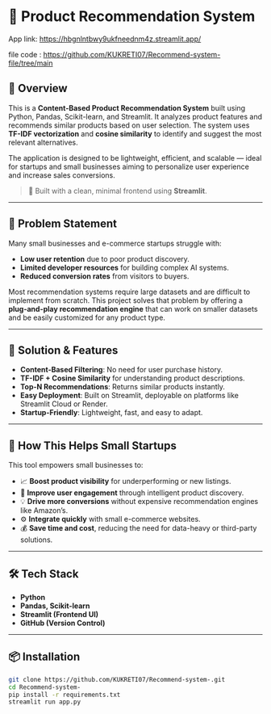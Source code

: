 # 🛒 Product Recommendation System

App link:  https://hbgnlntbwy9ukfneednm4z.streamlit.app/

file code : https://github.com/KUKRETI07/Recommend-system-file/tree/main

## 🚀 Overview

This is a **Content-Based Product Recommendation System** built using Python, Pandas, Scikit-learn, and Streamlit. It analyzes product features and recommends similar products based on user selection. The system uses **TF-IDF vectorization** and **cosine similarity** to identify and suggest the most relevant alternatives.

The application is designed to be lightweight, efficient, and scalable — ideal for startups and small businesses aiming to personalize user experience and increase sales conversions.

> 📍 Built with a clean, minimal frontend using **Streamlit**.

---

## 🧩 Problem Statement

Many small businesses and e-commerce startups struggle with:
- **Low user retention** due to poor product discovery.
- **Limited developer resources** for building complex AI systems.
- **Reduced conversion rates** from visitors to buyers.

Most recommendation systems require large datasets and are difficult to implement from scratch. This project solves that problem by offering a **plug-and-play recommendation engine** that can work on smaller datasets and be easily customized for any product type.

---

## 🎯 Solution & Features

-  **Content-Based Filtering**: No need for user purchase history.
-  **TF-IDF + Cosine Similarity** for understanding product descriptions.
-  **Top-N Recommendations**: Returns similar products instantly.
-  **Easy Deployment**: Built on Streamlit, deployable on platforms like Streamlit Cloud or Render.
-  **Startup-Friendly**: Lightweight, fast, and easy to adapt.

---

## 🌱 How This Helps Small Startups

This tool empowers small businesses to:
- 📈 **Boost product visibility** for underperforming or new listings.
- 🎯 **Improve user engagement** through intelligent product discovery.
- 💡 **Drive more conversions** without expensive recommendation engines like Amazon’s.
- ⚙️ **Integrate quickly** with small e-commerce websites.
- 💰 **Save time and cost**, reducing the need for data-heavy or third-party solutions.

---

## 🛠 Tech Stack

- **Python**
- **Pandas, Scikit-learn**
- **Streamlit (Frontend UI)**
- **GitHub (Version Control)**

---

## 📦 Installation

```bash
git clone https://github.com/KUKRETI07/Recommend-system-.git
cd Recommend-system-
pip install -r requirements.txt
streamlit run app.py
